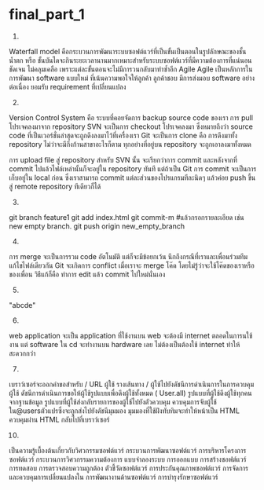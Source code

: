 # final_part_1

1.
Waterfall model คือกระบวนการพัฒนาระบบซอฟต์แวร์ที่เป็นขั้นเป็นตอนในรูปลักษณะของชั้นน้ำตก หรือ ขั้นบันไดจะกินระยะเวลานานมากเหมาะสำหรับระบบซอฟต์แวร์ที่มีความต้องการที่แน่นอนชัดเจน ไม่คลุมเคลือ เพราะแต่ละขั้นตอนจะไม่มีการวนกลับมาทำซ้ำอีก
Agile Agile เป็นหลักการในการพัฒนา software แบบใหม่ ที่เน้นความพอใจให้ลูกค้า ลูกค้าชอบ มีการส่งมอบ software อย่างต่อเนื่อง  ยอมรับ requirement ที่เปลี่ยนแปลง

2.
Version Control System คือ ระบบที่คอยจัดการ backup source code ของเรา
การ pull โปรเจคลงมาจาก repository
SVN จะเป็นการ checkout โปรเจคลงมา ซึ่งหมายถึงว่า source code ที่เป็นเวอร์ชั่นล่าสุดจะถูกดึงลงมาไว้ที่เครื่องเรา
Git จะเป็นการ clone คือ การดึงมาทั้ง repository ไม่ว่าจะมีกิ่งก้านสาขาอะไรก็ตาม ทุกอย่างที่อยู่บน repository จะถูกเอาลงมาทั้งหมด

การ upload file สู่ repository
สำหรับ SVN นั้น จะเรียกว่าการ commit และหลังจากที่ commit ไปแล้วไฟล์เหล่านั้นก็จะอยู่ใน repository ทันที แต่ถ้าเป็น Git การ commit จะเป็นการเก็บอยู่ใน local ก่อน 
ซึ่งเราสามารถ commit แต่ละส่วนของโปรแกรมทีละนิดๆ แล้วค่อย push ขึ้นสู่ remote repository ทีเดียวก็ได้

3.
git branch feature1
git add index.html
git commit-m #แล้วกรอกรายละเอียด เช่น new empty branch.
git push origin new_empty_branch

4.
การ  merge จะเป็นการรวม code อัตโนมัติ แต่ก็จะมีข้อยกเว้น นึกถึงกรณีที่เราและเพื่อนร่วมทีม แก้ไขไฟล์เดียวกัน Git จะเกิดการ conflict เมื่อเราจะ merge โค๊ด 
โดยไม่รู้ว่าจะใช้โค๊ดของเราหรือของเพื่อน วิธีแก้ก็คือ ทำการ edit แล้ว commit ไปใหม่นั่นเอง

5.
"abcde"

6.
web application จะเป็น application ที่ใช้งานบน web จะต้องมี internet ตลอดในการนใช้งาน
แต่ software ใน cd จะทำงานบน hardware เลย ไม่ต้องเป็นต้องใช้ internet ทำให้สะดวกกว่า

7.
เบราว์เซอร์จะออกคำขอสำหรับ / URL ผู้ใช้
รางเส้นทาง / ผู้ใช้ไปยังดัชนีการดำเนินการในการควบคุมผู้ใช้
ดัชนีการดำเนินการขอให้ผู้ใช้รูปแบบเพื่อดึงผู้ใช้ทั้งหมด ( User.all)
รูปแบบที่ผู้ใช้ดึงผู้ใช้ทุกคนจากฐานข้อมูล
รูปแบบที่ผู้ใช้ส่งกลับรายการของผู้ใช้ไปยังตัวควบคุม
ควบคุมการจับผู้ใช้ใน@usersตัวแปรซึ่งจะถูกส่งไปยังดัชนีมุมมอง
มุมมองที่ใช้ฝังทับทิมจะทำให้หน้าเป็น HTML
ควบคุมผ่าน HTML กลับไปที่เบราว์เซอร์

10.
เป็นความรู้เบื้องต้นเกี่ยวกับวิศวกรรมซอฟต์แวร์ กระบวนการพัฒนาซอฟต์แวร์ การบริหารโครงการซอฟต์แวร์ 
กระบวนการวิศวกรรมความต้องการ แบบจำลองระบบ การออกแบบ 
การสร้างซอฟต์แวร์ การทดสอบ การตรวจสอบความถูกต้อง ตัวชี้วัดซอฟต์แวร์ 
การประกันคุณภาพซอฟต์แวร์ การจัดการและควบคุมการเปลี่ยนแปลงใน การพัฒนางานด้านซอฟต์แวร์ การบำรุงรักษาซอฟต์แวร์ 
